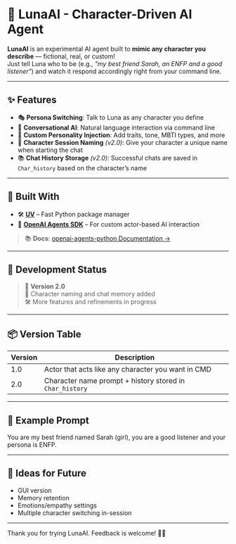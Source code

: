 # 🤖 LunaAI - Character-Driven AI Agent

**LunaAI** is an experimental AI agent built to **mimic any character you describe** — fictional, real, or custom!  
Just tell Luna who to be (e.g., *"my best friend Sarah, an ENFP and a good listener"*) and watch it respond accordingly right from your command line.

---

## ✨ Features

- 🎭 **Persona Switching**: Talk to Luna as any character you define  
- 💬 **Conversational AI**: Natural language interaction via command line  
- 🔧 **Custom Personality Injection**: Add traits, tone, MBTI types, and more  
- 🧠 **Character Session Naming** *(v2.0)*: Give your character a unique name when starting the chat  
- 📚 **Chat History Storage** *(v2.0)*: Successful chats are saved in `Char_history` based on the character’s name  

---

## 🧪 Built With

- 🛠️ [**UV**](https://github.com/astral-sh/uv) – Fast Python package manager  
- 🔌 [**OpenAI Agents SDK**](https://github.com/openai/openai-agents-python) – For custom actor-based AI interaction  

> 📚 **Docs**: [openai-agents-python Documentation →](https://openai.github.io/openai-agents-python/)

---

## 🚧 Development Status

> 🧬 **Version 2.0**  
> 📌 Character naming and chat memory added  
> 🛠️ More features and refinements in progress  

---

## 📦 Version Table

| Version | Description                                                |
|---------|------------------------------------------------------------|
| 1.0     | Actor that acts like any character you want in CMD         |
| 2.0     | Character name prompt + history stored in `Char_history`   |

---

## 📸 Example Prompt

You are my best friend named Sarah (girl), you are a good listener and your persona is ENFP.

---

## 🧠 Ideas for Future

- GUI version  
- Memory retention  
- Emotions/empathy settings  
- Multiple character switching in-session  

---

Thank you for trying LunaAI. Feedback is welcome! 🌙✨
